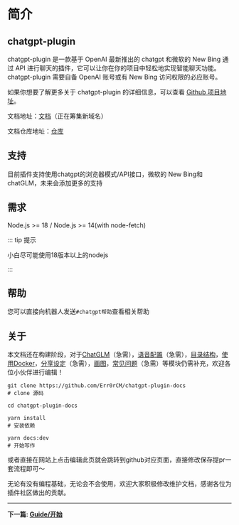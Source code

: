 # 简介

## chatgpt-plugin

chatgpt-plugin 是一款基于 OpenAI 最新推出的 chatgpt 和微软的 New Bing 通过 API 进行聊天的插件，它可以让你在你的项目中轻松地实现智能聊天功能。chatgpt-plugin 需要自备 OpenAI 账号或有 New Bing 访问权限的必应账号。

如果你想要了解更多关于 chatgpt-plugin 的详细信息，可以查看 [Github 项目地址](https://github.com/ikechan8370/chatgpt-plugin)。

文档地址：[文档](https://chatgpt-docs.err0r.top/)（正在筹集新域名）

文档仓库地址：[仓库](https://github.com/Err0rCM/chatgpt-plugin-docs)

## 支持

目前插件支持使用chatgpt的浏览器模式/API接口，微软的 New Bing和chatGLM，未来会添加更多的支持

## 需求

Node.js >= 18 / Node.js >= 14(with node-fetch) 

::: tip 提示

小白尽可能使用18版本以上的nodejs

:::

## 帮助

您可以直接向机器人发送`#chatgpt帮助`查看相关帮助


## 关于

本文档还在构建阶段，对于[ChatGLM](/config/chatglm)（急需），[语音配置](/config/tts)（急需），[目录结构](/guide/file)，[使用Docker](/guide/docker)，[分享设定](/set/share)（急需），[画图](/draw)，[常见问题](/faq)（急需）等模块仍需补充，欢迎各位小伙伴进行编辑！

```
git clone https://github.com/Err0rCM/chatgpt-plugin-docs
# clone 源码

cd chatgpt-plugin-docs

yarn install
# 安装依赖

yarn docs:dev
# 开始写作
```

或者直接在网站上点击编辑此页就会跳转到github对应页面，直接修改保存提pr一套流程即可～

无论有没有编程基础，无论会不会使用，欢迎大家积极修改维护文档，感谢各位为插件社区做出的贡献。

---

**下一篇: [Guide/开始](/guide/quick_start)**
